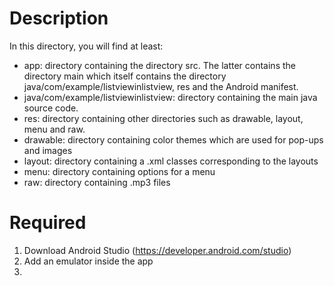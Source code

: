 # Description

In this directory, you will find at least:

- app: directory containing the directory src. The latter contains the directory main which itself contains the directory java/com/example/listviewinlistview, res and the Android manifest.
- java/com/example/listviewinlistview: directory containing the main java source code.
- res: directory containing other directories such as drawable, layout, menu and raw.
- drawable: directory containing color themes which are used for pop-ups and images
- layout: directory containing a .xml classes corresponding to the layouts
- menu: directory containing options for a menu
- raw: directory containing .mp3 files

# Required

1. Download Android Studio (https://developer.android.com/studio)
2. Add an emulator inside the app
3. 
